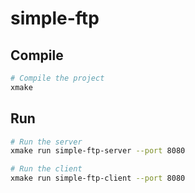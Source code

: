 # simple-ftp

## Compile

```bash
# Compile the project
xmake
```

## Run

```bash
# Run the server
xmake run simple-ftp-server --port 8080
```

```bash
# Run the client
xmake run simple-ftp-client --port 8080
```